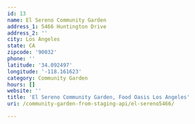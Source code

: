 ```yaml
---
id: 13
name: El Sereno Community Garden
address_1: 5466 Huntington Drive
address_2: ''
city: Los Angeles
state: CA
zipcode: '90032'
phone: ''
latitude: '34.092497'
longitude: '-118.161623'
category: Community Garden
hours: []
website: ''
title: 'El Sereno Community Garden, Food Oasis Los Angeles'
uri: /community-garden-from-staging-api/el-sereno5466/

---
```

